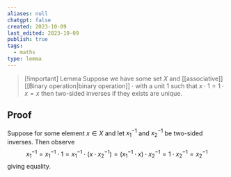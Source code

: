 ```yaml
---
aliases: null
chatgpt: false
created: 2023-10-09
last_edited: 2023-10-09
publish: true
tags:
  - maths
type: lemma
---
```

>[!important] Lemma
>Suppose we have some set $X$ and [[associative]] [[Binary operation|binary operation]] $\cdot$  with a unit $1$ such that $x \cdot 1 = 1 \cdot x = x$ then two-sided inverses if they exists are unique.

## Proof

Suppose for some element $x \in X$ and let $x_1^{-1}$ and $x_2^{-1}$ be two-sided inverses. Then observe
$$
x_1^{-1} = x_1^{-1} \cdot 1 = x_1^{-1} \cdot ( x \cdot x_2^{-1}) = (x_1^{-1} \cdot x) \cdot x_2^{-1} = 1 \cdot x_2^{-1} = x_2^{-1}
$$
giving equality.
